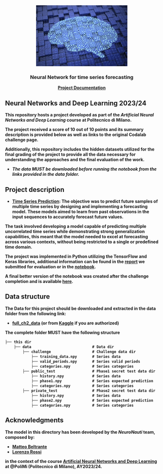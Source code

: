 <br />
<div align="center">
    <img src="images/logo.jpeg" alt="Logo" width="300" height="200">
  <h3 align="center">Neural Network for time series forecasting</h3>
    <a href="NeuroNauti/Report.pdf"><strong>Project Documentation</a>
</div>

## Neural Networks and Deep Learning 2023/24

This repository hosts a project developed as part of the *Artificial Neural Networks and Deep Learning* course at Politecnico di Milano. 

The project received a score of 10 out of 10 points and its summary description is provided below as well as links to the original Codalab challenge page.

Additionally, this repository includes the hidden datasets utilized for the final grading of the project to provide all the data necessary for understanding the approaches and the final evaluation of the work.
- *The data MUST be downloaded before running the notebook from the links provided in the data folder.*

## Project description

- **[Time Series Prediction](https://codalab.lisn.upsaclay.fr/competitions/16514)**: The objective was to predict future samples of multiple time series by designing and implementing a forecasting model. These models aimed to learn from past observations in the input sequences to accurately forecast future values. 

The task involved developing a model capable of predicting multiple uncorrelated time series while demonstrating strong generalization capabilities, this meant that the model needed to excel at forecasting across various contexts, without being restricted to a single or predefined time domain.

The project was implemented in Python utilizing the TensorFlow and Keras libraries, additional information can be found in the [report](NeuroNauti/Report.pdf) we submitted for evaluation or in the [notebook](NeuroNauti/Report.ipynb).

A final better version of the notebook was created after the challenge completion and is available [here](an2dl-ch2-complete.ipynb).

## Data structure

The Data for this project should be downloaded and extracted in the data folder from the following link:
- [full_ch2_data](https://www.beltrante.it/matteo/data2/data2.zip) (or from [Kaggle](https://www.kaggle.com/datasets/matteobeltrante/an2dl-ch2-data) if you are authorized)

The complete folder MUST have the following structure
    
    ├── this dir                        
        ├── data                            # Data dir
            ├── challenge                   # Challenge data dir 
                ├── training_data.npy       # Series data 
                ├── valid_periods.npy       # Series valid periods
                ├── categories.npy          # Series categories
            ├── public_test                 # Phase1 secret test data dir
                ├── history.npy             # Series data 
                ├── phase1.npy              # Series expected prediction
                ├── categories.npy          # Series categories
            ├── private_test                # Phase2 secret test data dir
                ├── history.npy             # Series data 
                ├── phase2.npy              # Series expected prediction
                ├── categories.npy          # Series categories

## Acknowledgments

The model in this directory has been developed by the *NeuroNauti* team, composed by:

* [Matteo Beltrante](https://github.com/Beltrante)
* [Lorenzo Rossi](https://github.com/lorossi)

in the context of the course [Artificial Neural Networks and Deep Learning](http://chrome.ws.dei.polimi.it/index.php?title=Artificial_Neural_Networks_and_Deep_Learning) at @PoliMi (Politecnico di Milano), AY2023/24.
